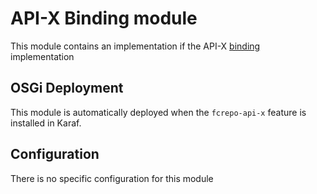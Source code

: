 # API-X Binding module

This module contains an implementation if the API-X [binding](../src/site/markdown/extension-definition-and-binding.md#extension-binding) implementation

## OSGi Deployment

This module is automatically deployed when the `fcrepo-api-x` feature is installed in Karaf.

## Configuration

There is no specific configuration for this module

